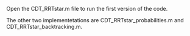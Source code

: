 Open the CDT_RRTstar.m file to run the first version of the code.

The other two implementetations are CDT_RRTstar_probabilities.m and CDT_RRTstar_backtracking.m.



